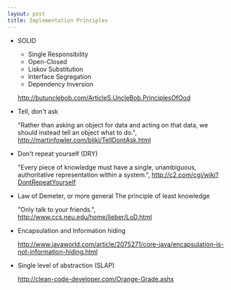 ```yaml
---
layout: post
title: Implementation Principles
---
```

- SOLID
  - Single Responsibility
  - Open-Closed
  - Liskov Substitution
  - Interface Segregation
  - Dependency Inversion

   http://butunclebob.com/ArticleS.UncleBob.PrinciplesOfOod
 
- Tell, don't ask

  "Rather than asking an object for data and acting on that data, we should instead tell an object what to do.", http://martinfowler.com/bliki/TellDontAsk.html
 
- Don't repeat yourself (DRY)
 
  "Every piece of knowledge must have a single, unambiguous, authoritative representation within a system.", http://c2.com/cgi/wiki?DontRepeatYourself

- Law of Demeter, or more general The principle of least knowledge

  "Only talk to your friends.", http://www.ccs.neu.edu/home/lieber/LoD.html
 
- Encapsulation and Information hiding
 
  http://www.javaworld.com/article/2075271/core-java/encapsulation-is-not-information-hiding.html

- Single level of abstraction (SLAP)

  http://clean-code-developer.com/Orange-Grade.ashx
